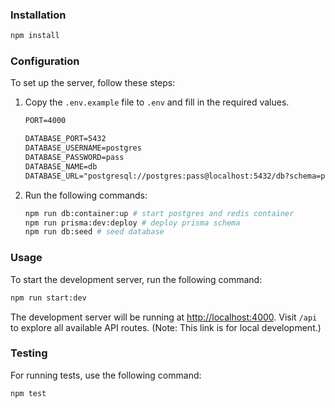 
### Installation

```bash
npm install
```

### Configuration

To set up the server, follow these steps:

1. Copy the `.env.example` file to `.env` and fill in the required values.

   ```txt
   PORT=4000

   DATABASE_PORT=5432
   DATABASE_USERNAME=postgres
   DATABASE_PASSWORD=pass
   DATABASE_NAME=db
   DATABASE_URL="postgresql://postgres:pass@localhost:5432/db?schema=public"
   ```

2. Run the following commands:

   ```bash
   npm run db:container:up # start postgres and redis container
   npm run prisma:dev:deploy # deploy prisma schema
   npm run db:seed # seed database
   ```

### Usage

To start the development server, run the following command:

```bash
npm run start:dev
```

The development server will be running at [http://localhost:4000](). Visit `/api` to explore all available API routes. (Note: This link is for local development.)

### Testing

For running tests, use the following command:

```bash
npm test
```
